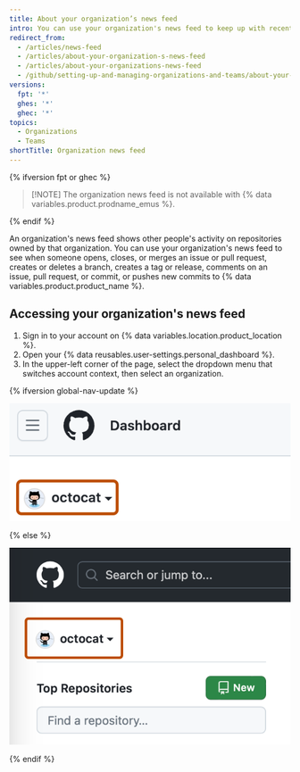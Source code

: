 ```yaml
---
title: About your organization’s news feed
intro: You can use your organization's news feed to keep up with recent activity on repositories owned by that organization.
redirect_from:
  - /articles/news-feed
  - /articles/about-your-organization-s-news-feed
  - /articles/about-your-organizations-news-feed
  - /github/setting-up-and-managing-organizations-and-teams/about-your-organizations-news-feed
versions:
  fpt: '*'
  ghes: '*'
  ghec: '*'
topics:
  - Organizations
  - Teams
shortTitle: Organization news feed
---
```



{% ifversion fpt or ghec %}
>[!NOTE] The organization news feed is not available with {% data variables.product.prodname_emus %}.

{% endif %}

An organization's news feed shows other people's activity on repositories owned by that organization. You can use your organization's news feed to see when someone opens, closes, or merges an issue or pull request, creates or deletes a branch, creates a tag or release, comments on an issue, pull request, or commit, or pushes new commits to {% data variables.product.product_name %}.

## Accessing your organization's news feed

1. Sign in to your account on {% data variables.location.product_location %}.
1. Open your {% data reusables.user-settings.personal_dashboard %}.
1. In the upper-left corner of the page, select the dropdown menu that switches account context, then select an organization.

{% ifversion global-nav-update %}

   ![Screenshot of a user's dashboard page. In the top-left corner, a dropdown menu, labeled with "octocat" and a downwards arrow, is outlined in dark orange.](/assets/images/help/organizations/account-context-switcher-global-nav-update.png)

{% else %}

   ![Screenshot of a user's dashboard page. In the top-left corner, a dropdown menu, labeled with "octocat" and a downwards arrow, is outlined in dark orange.](/assets/images/help/organizations/account-context-switcher.png)

{% endif %}
